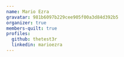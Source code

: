 ```yaml
---
name: Mario Ezra
gravatar: 981b6097b229cee905f00a3d84d392b5
organizer: true
members-quilt: true
profiles:
  github: thetest3r
  linkedin: marioezra
---
```

